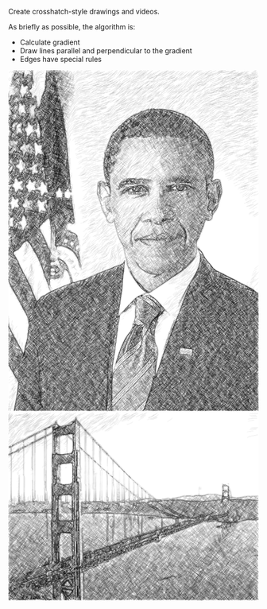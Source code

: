 Create crosshatch-style drawings and videos.

As briefly as possible, the algorithm is:
- Calculate gradient
- Draw lines parallel and perpendicular to the gradient
- Edges have special rules

![Alt text](/examples/obama.png?raw=true)
![Alt text](/examples/goldengate.png?raw=true)
